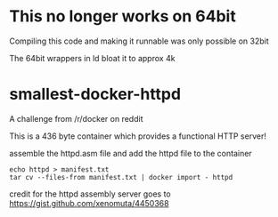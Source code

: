 
# This no longer works on 64bit

Compiling this code and making it runnable was only possible on 32bit

The 64bit wrappers in ld bloat it to approx 4k

# smallest-docker-httpd

A challenge from /r/docker on reddit

This is a 436 byte container which provides a functional HTTP server!

assemble the httpd.asm file and add the httpd file to the container

    echo httpd > manifest.txt
    tar cv --files-from manifest.txt | docker import - httpd


credit for the httpd assembly server goes to https://gist.github.com/xenomuta/4450368
